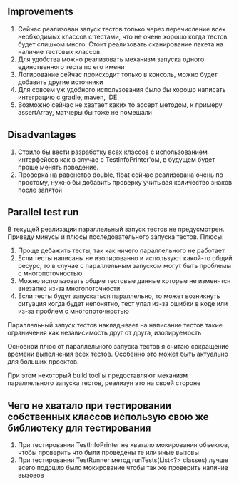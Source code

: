 ## Improvements
1) Сейчас реализован запуск тестов только через перечисление 
всех необходимых классов с тестами, что не очень хорошо когда тестов будет слишком много.
Стоит реализовать сканирование пакета на наличие тестовых классов.
2) Для удобства можно реализовать механизм запуска одного единственного теста по его имени
3) Логирование сейчас происходит только в консоль, можно будет добавить другие источники
4) Для совсем уж удобного использования было бы хорошо написать интеграцию
с gradle, maven, IDE
5) Возможно сейчас не хватает каких то ассерт методом, к примеру assertArray, матчеры бы тоже не помешали

## Disadvantages
1) Стоило бы вести разработку всех классов с использованием интерфейсов 
как в случае с TestInfoPrinter'ом, в будущем будет проще менять поведение.
2) Проверка на равенство double, float сейчас реализована очень по простому,
нужно бы добавить проверку учитывая количество знаков после запятой

## Parallel test run
В текущей реализации параллельный запуск тестов не предусмотрен.
Приведу минусы и плюсы последовательного запуска тестов.
Плюсы:
1) Проще дебажить тесты, так как ничего параллельного не работает
2) Если тесты написаны не изолированно и используют какой-то общий ресурс, 
то в случае с параллельным запуском могут быть проблемы с многопоточностью
3) Можно использовать общие тестовые данные которые не изменятся внезапно из-за многопоточности
4) Если тесты будут запускаться параллельно, 
то может возникнуть ситуация когда будет непонятно, 
тест упал из-за ошибки в коде или из-за проблем с многопоточностью

Параллельный запуск тестов накладывает на написание тестов 
такие ограничения как независимость друг от друга, изолируемость

Основной плюс от параллельного запуска тестов я считаю 
сокращение времени выполнения всех тестов.
Особенно это может быть актуально для больших проектов.

При этом некоторый build tool'ы предоставляют механизм 
параллельного запуска тестов, реализуя это на своей стороне

## Чего не хватало при тестировании собственных классов использую свою же библиотеку для тестирования
1) При тестировании TestInfoPrinter не хватало мокирования объектов, 
чтобы проверить что были проведены те или иные вызовы
2) При тестировании TestRunner метод runTests(List<?> classes) 
лучше всего подошло было мокирование чтобы так же проверить наличие вызовов